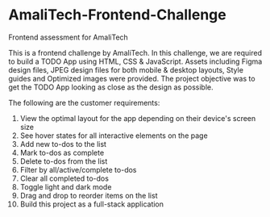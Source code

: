 # AmaliTech-Frontend-Challenge
Frontend assessment for AmaliTech

This is a frontend challenge by AmaliTech. 
In this challenge, we are required to build a TODO App using HTML, CSS & JavaScript.
Assets including Figma design files, JPEG design files for both mobile & desktop layouts, Style guides and Optimized images were provided.
The project objective was to get the TODO App looking as close as the design as possible.

The following are the customer requirements:
1. View the optimal layout for the app depending on their device's screen size
2. See hover states for all interactive elements on the page
3. Add new to-dos to the list
4. Mark to-dos as complete
5. Delete to-dos from the list
6. Filter by all/active/complete to-dos
7. Clear all completed to-dos
8. Toggle light and dark mode
9. Drag and drop to reorder items on the list
10. Build this project as a full-stack application
